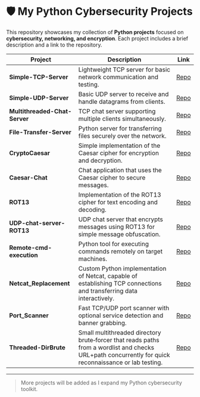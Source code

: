 # 🛡️ My Python Cybersecurity Projects

This repository showcases my collection of **Python projects** focused on **cybersecurity, networking, and encryption**. Each project includes a brief description and a link to the repository.

| Project | Description | Link |
|---------|-------------|------|
| **Simple-TCP-Server** | Lightweight TCP server for basic network communication and testing. | [Repo](https://github.com/zared1/Simple-TCP-Server) |
| **Simple-UDP-Server** | Basic UDP server to receive and handle datagrams from clients. | [Repo](https://github.com/zared1/Simple-UDP-Server) |
| **Multithreaded-Chat-Server** | TCP chat server supporting multiple clients simultaneously. | [Repo](https://github.com/zared1/Multithreaded-Chat-Server) |
| **File-Transfer-Server** | Python server for transferring files securely over the network. | [Repo](https://github.com/zared1/File-Transfer-Server) |
| **CryptoCaesar** | Simple implementation of the Caesar cipher for encryption and decryption. | [Repo](https://github.com/zared1/CryptoCaesar) |
| **Caesar-Chat** | Chat application that uses the Caesar cipher to secure messages. | [Repo](https://github.com/zared1/Caesar-Chat) |
| **ROT13** | Implementation of the ROT13 cipher for text encoding and decoding. | [Repo](https://github.com/zared1/ROT13) |
| **UDP-chat-server-ROT13** | UDP chat server that encrypts messages using ROT13 for simple message obfuscation. | [Repo](https://github.com/zared1/UDP-chat-server-ROT13) |
| **Remote-cmd-execution** | Python tool for executing commands remotely on target machines. | [Repo](https://github.com/zared1/Remote-cmd-execution) |
| **Netcat_Replacement** | Custom Python implementation of Netcat, capable of establishing TCP connections and transferring data interactively. | [Repo](https://github.com/zared1/Netcat_Replacement) |
| **Port_Scanner** | Fast TCP/UDP port scanner with optional service detection and banner grabbing. | [Repo](https://github.com/zared1/Port_Scanner) |
| **Threaded-DirBrute** | Small multithreaded directory brute‑forcer that reads paths from a wordlist and checks URL+path concurrently for quick reconnaissance or lab testing. | [Repo](https://github.com/zared1/Threaded-DirBrute) |
---

> More projects will be added as I expand my Python cybersecurity toolkit.
